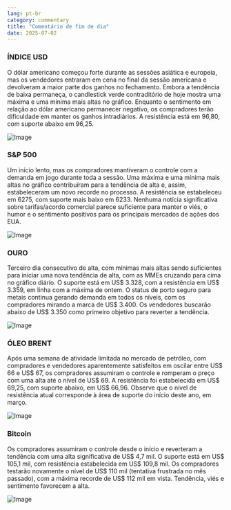```yaml
---
lang: pt-br
category: commentary
title: "Comentário de fim de dia"
date: 2025-07-02
---
```


### ÍNDICE USD

O dólar americano começou forte durante as sessões asiática e europeia, mas os vendedores entraram em cena no final da sessão americana e devolveram a maior parte dos ganhos no fechamento. Embora a tendência de baixa permaneça, o candlestick verde contraditório de hoje mostra uma máxima e uma mínima mais altas no gráfico. Enquanto o sentimento em relação ao dólar americano permanecer negativo, os compradores terão dificuldade em manter os ganhos intradiários. A resistência está em 96,80, com suporte abaixo em 96,25.

![Image](https://markleighedu.github.io/img/Jul-2025/02-Jul-2025/usdindex.jpg)

### S&P 500

Um início lento, mas os compradores mantiveram o controle com a demanda em jogo durante toda a sessão. Uma máxima e uma mínima mais altas no gráfico contribuíram para a tendência de alta e, assim, estabeleceram um novo recorde no processo. A resistência se estabeleceu em 6275, com suporte mais baixo em 6233. Nenhuma notícia significativa sobre tarifas/acordo comercial parece suficiente para manter o viés, o humor e o sentimento positivos para os principais mercados de ações dos EUA.

![Image](https://markleighedu.github.io/img/Jul-2025/02-Jul-2025/sp500.jpg)

### OURO

Terceiro dia consecutivo de alta, com mínimas mais altas sendo suficientes para iniciar uma nova tendência de alta, com as MMEs cruzando para cima no gráfico diário. O suporte está em US$ 3.328, com a resistência em US$ 3.359, em linha com a máxima de ontem. O status de porto seguro para metais continua gerando demanda em todos os níveis, com os compradores mirando a marca de US$ 3.400. Os vendedores buscarão abaixo de US$ 3.350 como primeiro objetivo para reverter a tendência.

![Image](https://markleighedu.github.io/img/Jul-2025/02-Jul-2025/gold.jpg)

### ÓLEO BRENT

Após uma semana de atividade limitada no mercado de petróleo, com compradores e vendedores aparentemente satisfeitos em oscilar entre US$ 66 e US$ 67, os compradores assumiram o controle e romperam o preço com uma alta até o nível de US$ 69. A resistência foi estabelecida em US$ 69,25, com suporte abaixo, em US$ 66,96. Observe que o nível de resistência atual corresponde à área de suporte do início deste ano, em março.

![Image](https://markleighedu.github.io/img/Jul-2025/02-Jul-2025/brentoil.jpg)

### Bitcoin

Os compradores assumiram o controle desde o início e reverteram a tendência com uma alta significativa de US$ 4,7 mil. O suporte está em US$ 105,1 mil, com resistência estabelecida em US$ 109,8 mil. Os compradores testarão novamente o nível de US$ 110 mil (tentativa frustrada no mês passado), com a máxima recorde de US$ 112 mil em vista. Tendência, viés e sentimento favorecem a alta.

![Image](https://markleighedu.github.io/img/Jul-2025/02-Jul-2025/bitcoin.jpg)

